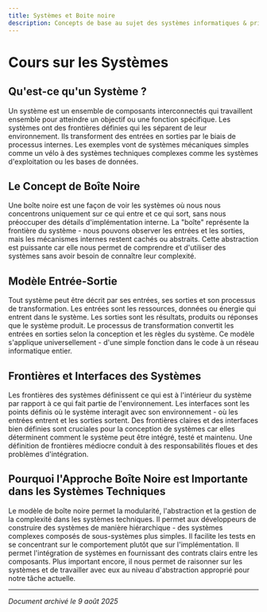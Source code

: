 ```yaml
---
title: Systèmes et Boite noire
description: Concepts de base au sujet des systèmes informatiques & principe de boite noire
---
```

# Cours sur les Systèmes

## Qu'est-ce qu'un Système ?

Un système est un ensemble de composants interconnectés qui travaillent ensemble pour atteindre un objectif ou une fonction spécifique. Les systèmes ont des frontières définies qui les séparent de leur environnement. Ils transforment des entrées en sorties par le biais de processus internes. Les exemples vont de systèmes mécaniques simples comme un vélo à des systèmes techniques complexes comme les systèmes d'exploitation ou les bases de données.

##  Le Concept de Boîte Noire

Une boîte noire est une façon de voir les systèmes où nous nous concentrons uniquement sur ce qui entre et ce qui sort, sans nous préoccuper des détails d'implémentation interne. La "boîte" représente la frontière du système - nous pouvons observer les entrées et les sorties, mais les mécanismes internes restent cachés ou abstraits. Cette abstraction est puissante car elle nous permet de comprendre et d'utiliser des systèmes sans avoir besoin de connaître leur complexité.

## Modèle Entrée-Sortie

Tout système peut être décrit par ses entrées, ses sorties et son processus de transformation. Les entrées sont les ressources, données ou énergie qui entrent dans le système. Les sorties sont les résultats, produits ou réponses que le système produit. Le processus de transformation convertit les entrées en sorties selon la conception et les règles du système. Ce modèle s'applique universellement - d'une simple fonction dans le code à un réseau informatique entier.

## Frontières et Interfaces des Systèmes

Les frontières des systèmes définissent ce qui est à l'intérieur du système par rapport à ce qui fait partie de l'environnement. Les interfaces sont les points définis où le système interagit avec son environnement - où les entrées entrent et les sorties sortent. Des frontières claires et des interfaces bien définies sont cruciales pour la conception de systèmes car elles déterminent comment le système peut être intégré, testé et maintenu. Une définition de frontières médiocre conduit à des responsabilités floues et des problèmes d'intégration.

## Pourquoi l'Approche Boîte Noire est Importante dans les Systèmes Techniques

Le modèle de boîte noire permet la modularité, l'abstraction et la gestion de la complexité dans les systèmes techniques. Il permet aux développeurs de construire des systèmes de manière hiérarchique - des systèmes complexes composés de sous-systèmes plus simples. Il facilite les tests en se concentrant sur le comportement plutôt que sur l'implémentation. Il permet l'intégration de systèmes en fournissant des contrats clairs entre les composants. Plus important encore, il nous permet de raisonner sur les systèmes et de travailler avec eux au niveau d'abstraction approprié pour notre tâche actuelle.

---

*Document archivé le 9 août 2025*